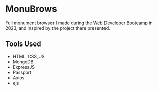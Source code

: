 # MonuBrows

Full monument browser I made during the [Web Developer Bootcamp](https://www.udemy.com/course/the-web-developer-bootcamp/) in 2023, and inspired by the project there presented.

## Tools Used
- HTML, CSS, JS
- MongoDB
- ExpressJS
- Passport
- Axios
- ejs
